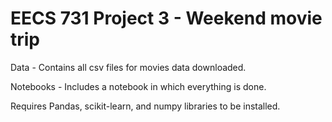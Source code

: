 # EECS 731 Project 3 - Weekend movie trip

Data - Contains all csv files for movies data downloaded.

Notebooks - Includes a notebook in which everything is done.

Requires Pandas, scikit-learn, and numpy libraries to be installed.
